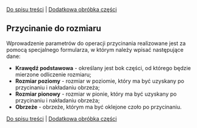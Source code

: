 [Do spisu treści](/service/doc/?cid=stol) | [Dodatkowa obróbka części](/service/doc/?cid=stol&s=detail-additives)
## Przycinanie do rozmiaru

Wprowadzenie parametrów do operacji przycinania realizowane jest za pomocą specjalnego formularza, w którym należy wpisać następujące dane:

- __Krawędź podstawowa__ - określany jest bok części, od którego będzie mierzone odliczenie rozmiaru;
- __Rozmiar poziomy__ - rozmiar w poziomie, który ma być uzyskany po przycinaniu i nakładaniu obrzeża;
- __Rozmiar pionowy__ - rozmiar w pionie, który ma być uzyskany po przycinaniu i nakładaniu obrzeża;
- __Obrzeże__ - obrzeże, którym ma być oklejone czoło po przycinaniu.

[Do spisu treści](/service/doc/?cid=stol) | [Dodatkowa obróbka części](/service/doc/?cid=stol&s=detail-additives)
